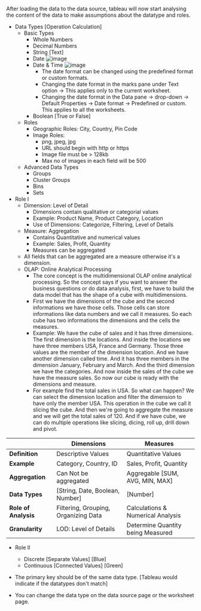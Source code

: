After loading the data to the data source, tableau will now start analysing the content of the data to make assumptions about the datatype and roles.
- Data Types [Operation Calculation]
  - Basic Types
    - Whole Numbers
    - Decimal Numbers
    - String [Text]
    - Date
        ![image](https://github.com/user-attachments/assets/0fd76827-7d70-4a2b-9d10-b49440444be3)
    - Date & Time
        ![image](https://github.com/user-attachments/assets/f2b505f5-ab55-4cf1-b583-bf93d0f2e5cf)
      - The date format can be changed using the predefined format or custom formats.
      - Changing the date format in the marks pane under Text option -> This applies only to the current worksheet.
      - Changing the date format in the Data pane -> drop-down -> Default Properties -> Date format -> Predefined or custom. This applies to all the worksheets.
    - Boolean [True or False]
  - Roles
    - Geographic Roles: City, Country, Pin Code
    - Image Roles:
      - png, jpeg, jpg
      - URL should begin with http or https
      - Image file must be > 128kb
      - Max no of images in each field will be 500
  - Advanced Data Types
    - Groups
    - Cluster Groups
    - Bins
    - Sets
- Role I
  - Dimension: Level of Detail
    - Dimensions contain qualitative or categorial values
    - Example: Product Name, Product Category, Location
    - Use of Dimensions: Categorize, Filtering, Level of Details
  - Measure: Aggregation
    - Contains Quantitative and numerical values
    - Example: Sales, Profit, Quantity
    - Measures can be aggregated
  - All fields that can be aggregated are a measure otherwise it's a dimension.
  - OLAP: Online Analytical Processing
    - The core concept is the multidimensional OLAP online analytical processing. So the concept says if you want to answer the business questions or do data analysis, first, we have to build the data model that has the shape of a cube with multidimensions.
    - First we have the dimensions of the cube and the second informations we have those cells. Those cells can store informations like data numbers and we call it measures. So each cube has two informations the dimensions and the cells the measures.
    - Example: We have the cube of sales and it has three dimensions. The first dimension is the locations. And inside the locations we have three members USA, France and Germany. Those three values are the member of the dimension location. And we have another dimension called time. And it has three members in the dimension January, February and March. And the third dimension we have the categories. And now inside the sales of the cube we have the measure sales. So now our cube is ready with the dimensions and measure.
    - For example find the total sales in USA. So what can happen? We can select the dimension location and filter the dimension to have only the member USA. This operation in the cube we call it slicing the cube. And then we're going to aggregate the measure and we will get the total sales of 120. And if we have cube, we can do multiple operations like slicing, dicing, roll up, drill down and pivot.

|                          | **Dimensions**                   | **Measures**                        |
|--------------------------|-----------------------------------|-------------------------------------|
| **Definition**            | Descriptive Values                | Quantitative Values                 |
| **Example**               | Category, Country, ID             | Sales, Profit, Quantity             |
| **Aggregation**           | Can Not be aggregated             | Aggregable [SUM, AVG, MIN, MAX]     |
| **Data Types**            | [String, Date, Boolean, Number]   | [Number]                            |
| **Role of Analysis**      | Filtering, Grouping, Organizing Data | Calculations & Numerical Analysis   |
| **Granularity**           | LOD: Level of Details             | Determine Quantity being Measured   |

- Role II
  - Discrete [Separate Values] [Blue]
  - Continuous [Connected Values] [Green]

- The primary key should be of the same data type. [Tableau would indicate if the datatypes don't match]
- You can change the data type on the data source page or the worksheet page.

